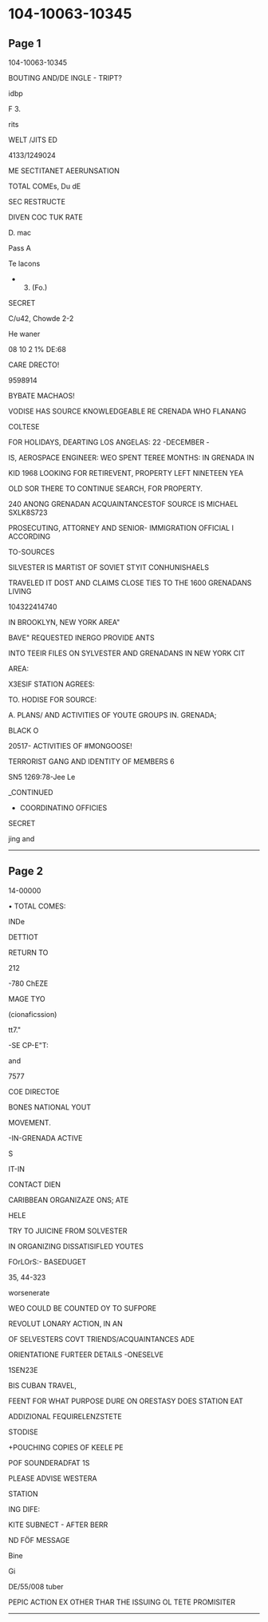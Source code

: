 # 104-10063-10345

## Page 1

104-10063-10345

BOUTING AND/DE INGLE - TRIPT?

idbp

F 3.

rits

WELT /JITS ED

4133/1249024

ME SECTITANET AEERUNSATION

TOTAL COMEs, Du dE

SEC RESTRUCTE

DIVEN COC TUK RATE

D. mac

Pass A

Te lacons

* 3. (Fo.)

SECRET

C/u42, Chowde 2-2

He waner

08 10 2 1% DE:68

CARE DRECTO!

9598914

BYBATE MACHAOS!

VODISE HAS SOURCE KNOWLEDGEABLE RE CRENADA WHO FLANANG

COLTESE

FOR HOLIDAYS, DEARTING LOS ANGELAS: 22 -DECEMBER -

IS, AEROSPACE ENGINEER: WEO SPENT TEREE MONTHS: IN GRENADA IN

KID 1968 LOOKING FOR RETIREVENT, PROPERTY LEFT NINETEEN YEA

OLD SOR THERE TO CONTINUE SEARCH, FOR PROPERTY.

240 ANONG GRENADAN ACQUAINTANCESTOF SOURCE IS MICHAEL SXLK8S723

PROSECUTING, ATTORNEY AND SENIOR- IMMIGRATION OFFICIAL I ACCORDING

TO-SOURCES

SILVESTER IS MARTIST OF SOVIET STYIT CONHUNISHAELS

TRAVELED IT DOST AND CLAIMS CLOSE TIES TO THE 1600 GRENADANS LIVING

104322414740

IN BROOKLYN, NEW YORK AREA"

BAVE" REQUESTED INERGO PROVIDE ANTS

INTO TEEIR FILES ON SYLVESTER AND GRENADANS IN NEW YORK CIT

AREA:

X3ESIF STATION AGREES:

TO. HODISE FOR SOURCE:

A. PLANS/ AND ACTIVITIES OF YOUTE GROUPS IN. GRENADA;

BLACK O

20517- ACTIVITIES OF #MONGOOSE!

TERRORIST GANG AND IDENTITY OF MEMBERS 6

SN5 1269:78-Jee Le

_CONTINUED

- COORDINATINO OFFICIES

SECRET

jing and

---

## Page 2

14-00000

• TOTAL COMES:

INDe

DETTIOT

RETURN TO

212

-780 ChEZE

MAGE TYO

(cionaficssion)

tt7."

-SE CP-E"T:

and

7577

COE DIRECTOE

BONES NATIONAL YOUT

MOVEMENT.

-IN-GRENADA ACTIVE

S

IT-IN

CONTACT DIEN

CARIBBEAN ORGANIZAZE ONS; ATE

HELE

TRY TO JUICINE FROM SOLVESTER

IN ORGANIZING DISSATISIFLED YOUTES

FOrLOrS:- BASEDUGET

35, 44-323

worsenerate

WEO COULD BE COUNTED OY TO SUFPORE

REVOLUT LONARY ACTION, IN AN

OF SELVESTERS COVT TRIENDS/ACQUAINTANCES ADE

ORIENTATIONE FURTEER DETAILS -ONESELVE

1SEN23E

BIS CUBAN TRAVEL,

FEENT FOR WHAT PURPOSE DURE ON ORESTASY DOES STATION EAT

ADDIZIONAL FEQUIRELENZSTETE

STODISE

+POUCHING COPIES OF KEELE PE

POF SOUNDERADFAT 1S

PLEASE ADVISE WESTERA

STATION

ING DIFE:

KITE SUBNECT - AFTER BERR

ND FÖF MESSAGE

Bine

Gi

DE/55/008 tuber

PEPIC ACTION EX OTHER THAR THE ISSUING OL TETE PROMISITER

---

